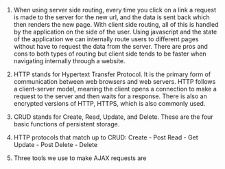 1. When using server side routing, every time you click on a link a request is made to the server for the new url, and the data is sent back which then renders the new page. With client side routing, all of this is handled by the application on the side of the user. Using javascript and the state of the application we can internally route users to different pages without have to request the data from the server. There are pros and cons to both types of routing but client side tends to be faster when navigating internally through a website.

2. HTTP stands for Hypertext Transfer Protocol. It is the primary form of communication between web browsers and web servers. HTTP follows a client-server model, meaning the client opens a connection to make a request to the server and then waits for a response. There is also an encrypted versions of HTTP, HTTPS, which is also commonly used.

3. CRUD stands for Create, Read, Update, and Delete. These are the four basic functions of persistent storage.

4. HTTP protocols that match up to CRUD:
   Create - Post
   Read - Get
   Update - Post
   Delete - Delete

5. Three tools we use to make AJAX requests are 